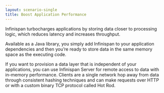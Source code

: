 ```yaml
---
layout: scenario-single
title: Boost Application Performance
---
```


Infinispan turbocharges applications by storing data closer to processing logic, which reduces latency and increases throughput. 

Available as a Java library, you simply add Infinispan to your application dependencies and then you’re ready to store data in the same memory space as the executing code.

If you want to provision a data layer that is independent of your applications, you can use Infinispan Server for remote access to data with in-memory performance. Clients are a single network hop away from data through consistent hashing techniques and can make requests over HTTP or with a custom binary TCP protocol called Hot Rod.

